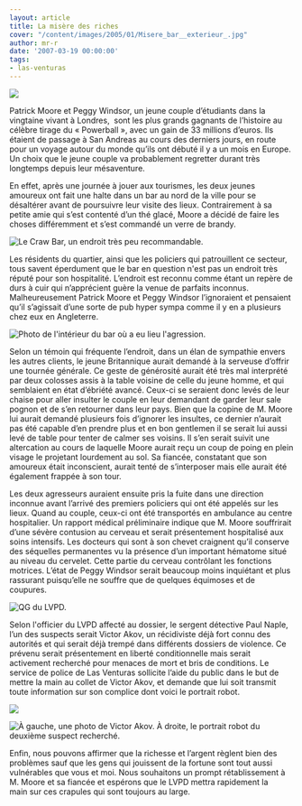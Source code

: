 ```yaml
---
layout: article
title: La misère des riches
cover: "/content/images/2005/01/Misere_bar__exterieur_.jpg"
author: mr-r
date: '2007-03-19 00:00:00'
tags:
- las-venturas
---
```


![](  /content/images/2005/01/Misere_-_Welcome_LV_sign.jpg)

Patrick Moore et Peggy Windsor, un jeune couple d’étudiants dans la vingtaine vivant à Londres,&nbsp; sont les plus grands gagnants de l’histoire au célèbre tirage du «&nbsp;Powerball&nbsp;», avec un gain de 33 millions d’euros. Ils étaient de passage à San Andreas au cours des derniers jours, en route pour un voyage autour du monde qu’ils ont débuté il y a un mois en Europe. Un choix que le jeune couple va probablement regretter durant très longtemps depuis leur mésaventure.

En effet, après une journée à jouer aux tourismes, les deux jeunes amoureux ont fait une halte dans un bar au nord de la ville pour se désaltérer avant de poursuivre leur visite des lieux. Contrairement à sa petite amie qui s’est contenté d’un thé glacé, Moore a décidé de faire les choses différemment et s’est commandé un verre de brandy.

![Le Craw Bar, un endroit très peu recommandable.](  /content/images/2005/01/Misere_bar__exterieur_.jpg)

Les résidents du quartier, ainsi que les policiers qui patrouillent ce secteur, tous savent éperdument que le bar en question n'est pas un endroit très réputé pour son hospitalité. L’endroit est reconnu comme étant un repère de durs à cuir qui n’apprécient guère la venue de parfaits inconnus. Malheureusement Patrick Moore et Peggy Windsor l’ignoraient et pensaient qu’il s’agissait d’une sorte de pub hyper sympa comme il y en a plusieurs chez eux en Angleterre.

![Photo de l'intérieur du bar où a eu lieu l'agression.](  /content/images/2005/01/Misere_bar__interieur_.jpg)

Selon un témoin qui fréquente l’endroit, dans un élan de sympathie envers les autres clients, le jeune Britannique aurait demandé à la serveuse d’offrir une tournée générale. Ce geste de générosité aurait été très mal interprété par deux colosses assis à la table voisine de celle du jeune homme, et qui semblaient en état d’ébriété avancé. Ceux-ci se seraient donc levés de leur chaise pour aller insulter le couple en leur demandant de garder leur sale pognon et de s’en retourner dans leur pays. Bien que la copine de M. Moore lui aurait demandé plusieurs fois d’ignorer les insultes, ce dernier n’aurait pas été capable d’en prendre plus et en bon gentlemen il se serait lui aussi levé de table pour tenter&nbsp;de calmer ses voisins. Il&nbsp;s’en serait&nbsp;suivit une altercation au cours de laquelle Moore aurait reçu un coup de poing en plein visage le projetant lourdement au sol. Sa fiancée, constatant que son amoureux était inconscient, aurait tenté de s’interposer mais elle&nbsp;aurait été également frappée à son tour.

Les deux agresseurs auraient ensuite pris la fuite dans une direction inconnue avant&nbsp;l’arrivé des premiers policiers qui ont été appelés sur les lieux. Quand au couple, ceux-ci ont été transportés en ambulance au centre hospitalier. Un rapport médical préliminaire indique que&nbsp;M. Moore souffrirait d’une sévère contusion au cerveau et serait présentement hospitalisé aux soins intensifs. Les docteurs qui sont à son chevet craignent qu’il conserve des séquelles permanentes vu la présence d’un important hématome situé au niveau du cervelet. Cette partie du cerveau contrôlant les fonctions motrices. L’état de Peggy Windsor serait beaucoup moins inquiétant et plus rassurant puisqu’elle ne souffre que de quelques équimoses et de coupures.

![QG du LVPD.](  /content/images/2005/01/Misere_-_LVPD_hq.jpg)

Selon l'officier du LVPD affecté au dossier, le sergent détective Paul Naple, l’un des suspects serait Victor Akov, un récidiviste déjà fort connu des autorités et qui serait déjà trempé dans différents dossiers de violence. Ce prévenu serait présentement en liberté conditionnelle mais serait activement recherché pour menaces de mort et bris de conditions. Le service de police de Las Venturas sollicite l’aide du public dans le but de mettre la main au collet de Victor Akov, et demande que lui soit transmit toute information sur son complice dont voici le portrait robot.

![](  /content/images/2005/01/Misere_Riche_-_LVPD_wanted_Victor_Akov.jpg)

![À gauche, une photo de Victor Akov. À droite, le portrait robot du deuxième suspect recherché.](  /content/images/2005/01/Misere_Riche_-_LVPD_wanted_John_Doe.jpg)

Enfin, nous pouvons affirmer que la richesse et l’argent règlent bien des problèmes sauf que les gens qui jouissent de la fortune sont tout aussi vulnérables que vous et moi. Nous souhaitons un prompt rétablissement à M. Moore et sa fiancée et espérons que le LVPD mettra rapidement la main&nbsp;sur ces crapules qui sont toujours&nbsp;au large.

<!--kg-card-end: markdown-->
